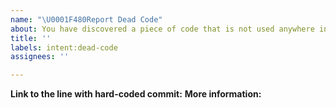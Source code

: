 ```yaml
---
name: "\U0001F480Report Dead Code"
about: You have discovered a piece of code that is not used anywhere in the code base
title: ''
labels: intent:dead-code
assignees: ''

---
```


__Link to the line with hard-coded commit:__ 
__More information:__
